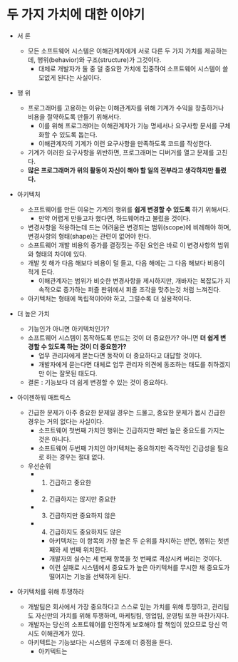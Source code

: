 # 두 가지 가치에 대한 이야기
- 서 론
  - 모든 소프트웨어 시스템은 이해관계자에게 서로 다른 두 가지 가치를 제공하는데, 행위(behavior)와 구조(structure)가 그것이다.
    - 대체로 개발자가 둘 중 덜 중요한 가치에 집중하여 소프트웨어 시스템이 쓸모없게 된다는 사실이다.
    
- 행 위
  - 프로그래머를 고용하는 이유는 이해관계자를 위해 기계가 수익을 창출하거나 비용을 절약하도록 만들기 위해서다.
    - 이를 위해 프로그래머는 이해관계자가 기능 명세서나 요구사항 문서를 구체화할 수 있도록 돕는다.
    - 이해관계자의 기계가 이런 요구사항을 만족하도록 코드를 작성한다.
  - 기계가 이러한 요구사항을 위반하면, 프로그래머는 디버거를 열고 문제를 고친다.
  - **많은 프로그래머가 위의 활동이 자신이 해야 할 일의 전부라고 생각하지만 틀렸다.**
  
- 아키텍처
  - 소프트웨어를 만든 이유는 기계의 행위를 **쉽게 변경할 수 있도록** 하기 위해서다.
    - 만약 어렵게 만들고자 했다면, 하드웨어라고 불렀을 것이다.
  - 변경사항을 적용하는데 드는 어려움은 변경되는 범위(scope)에 비례해야 하며, 변경사항의 형태(shape)는 관련이 없어야 한다.
  - 소프트웨어 개발 비용의 증가를 결정짓는 주된 요인은 바로 이 변경사항의 범위와 형태의 차이에 있다.
  - 개발 첫 해가 다음 해보다 비용이 덜 들고, 다음 해에는 그 다음 해보다 비용이 적게 든다.
    - 이해관계자는 범위가 비슷한 변경사항을 제시하지만, 개바자는 복잡도가 지속적으로 증가하는 퍼즐 판위에서 퍼즐 조각을 맞추는것 처럼 느껴진다.
  - 아키텍처는 형태에 독립적이어야 하고, 그럴수록 더 실용적이다.
  
- 더 높은 가치
  - 기능인가 아니면 아키텍처인가?
  - 소프트웨어 시스템이 동작하도록 만드는 것이 더 중요한가? 아니면 **더 쉽게 변경할 수 있도록 하는 것이 더 중요한가?**
    - 업무 관리자에게 묻는다면 동작이 더 중요하다고 대답할 것이다.
    - 개발자에게 묻는다면 대체로 업무 관리자 의견에 동조하는 태도를 취하겠지만 이는 잘못된 태도다.
  - 결론 : 기능보다 더 쉽게 변경할 수 있는 것이 중요하다.
  
- 아이젠하워 매트릭스
  - 긴급한 문제가 아주 중요한 문제일 경우는 드물고, 중요한 문제가 몹시 긴급한 경우는 거의 없다는 사실이다.
    - 소프트웨어 첫번째 가치인 행위는 긴급하지만 매번 높은 중요도를 가지는 것은 아니다.
    - 소프트웨어 두번째 가치인 아키텍처는 중요하지만 즉각적인 긴급성을 필요로 하는 경우는 절대 없다.
  - 우선순위
    - 1) 긴급하고 중요한
    - 2) 긴급하지는 않지만 중요한
    - 3) 긴급하지만 중요하지 않은
    - 4) 긴급하지도 중요하지도 않은
      - 아키텍처는 이 항목의 가장 높은 두 순위를 차지하는 반면, 행위는 첫번째와 세 번째 위치한다.
      - 개발자의 실수는 세 번째 항목을 첫 번째로 격상시켜 버리는 것이다.
      - 이런 실패로 시스템에서 중요도가 높은 아키텍처를 무시한 채 중요도가 떨어지는 기능을 선택하게 된다.
      
- 아키텍처를 위해 투쟁하라
  - 개발팀은 회사에서 가장 중요하다고 스스로 믿는 가치를 위해 투쟁하고, 관리팀도 자신만의 가치를 위해 투쟁하며, 마케팅팀, 영업팀, 운영팀 또한 마찬가지다.
  - 개발자는 당신의 소프트웨어를 안전하게 보호해야 할 책임이 있으므로 당신 역시도 이해관계가 있다.
  - 아키텍트는 기능보다는 시스템의 구조에 더 중점을 둔다.
    - 아키텍트는 
